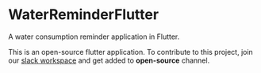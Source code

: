 # WaterReminderFlutter
A water consumption reminder application in Flutter.

This is an open-source flutter application. To contribute to this project, join our [slack workspace](https://rebrand.ly/73lbl3) and get added to **open-source** channel.


